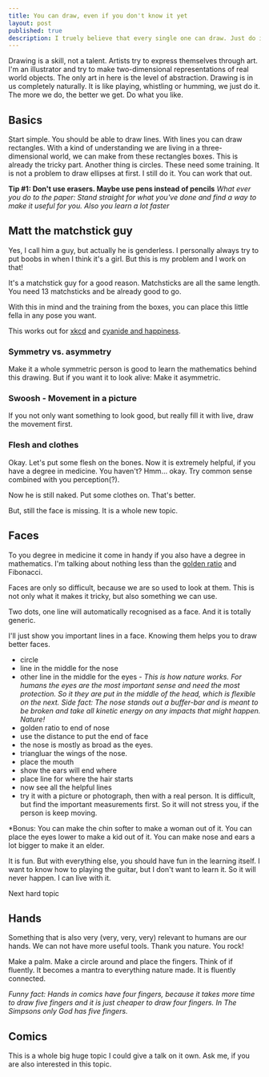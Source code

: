```yaml
---
title: You can draw, even if you don't know it yet
layout: post
published: true
description: I truely believe that every single one can draw. Just do it.
---
```


Drawing is a skill, not a talent. Artists try to express themselves through art. I'm an illustrator and try to make two-dimensional representations of real world objects. The only art in here is the level of abstraction. Drawing is in us completely naturally. It is like playing, whistling or humming, we just do it. The more we do, the better we get. Do what you like.

## Basics

Start simple. You should be able to draw lines. With lines you can draw rectangles. With a kind of understanding we are living in a three-dimensional world, we can make from these rectangles boxes. This is already the tricky part. Another thing is circles. These need some training. It is not a problem to draw ellipses at first. I still do it. You can work that out.

**Tip #1: Don't use erasers. Maybe use pens instead of pencils**
*What ever you do to the paper: Stand straight for what you've done and find a way to make it useful for you. Also you learn a lot faster*

## Matt the matchstick guy

Yes, I call him a guy, but actually he is genderless. I personally always try to put boobs in when I think it's a girl. But this is my problem and I work on that!

It's a matchstick guy for a good reason. Matchsticks are all the same length. You need 13 matchsticks and be already good to go.

With this in mind and the training from the boxes, you can place this little fella in any pose you want.

This works out for [xkcd](http://www.xkcd.com/) and [cyanide and happiness](http://explosm.net/comics/).

### Symmetry vs. asymmetry

Make it a whole symmetric person is good to learn the mathematics behind this drawing. But if you want it to look alive: Make it asymmetric.

### Swoosh - Movement in a picture

If you not only want something to look good, but really fill it with live, draw the movement first.

### Flesh and clothes

Okay. Let's put some flesh on the bones. Now it is extremely helpful, if you have a degree in medicine. You haven't? Hmm... okay. Try common sense combined with you perception(?).

Now he is still naked. Put some clothes on. That's better.

But, still the face is missing. It is a whole new topic.

## Faces
To you degree in medicine it come in handy if you also have a degree in mathematics. I'm talking about nothing less than the [golden ratio](https://en.wikipedia.org/wiki/Golden_ratio) and Fibonacci.

Faces are only so difficult, because we are so used to look at them. This is not only what it makes it tricky, but also something we can use.

Two dots, one line will automatically recognised as a face. And it is totally generic.

I'll just show you important lines in a face. Knowing them helps you to draw better faces.

* circle
* line in the middle for the nose
* other line in the middle for the eyes - *This is how nature works. For humans the eyes are the most important sense and need the most protection. So it they are put in the middle of the head, which is flexible on the next. Side fact: The nose stands out a buffer-bar and is meant to be broken and take all kinetic energy on any impacts that might happen. Nature!*
* golden ratio to end of nose
* use the distance to put the end of face
* the nose is mostly as broad as the eyes.
* triangluar the wings of the nose.
* place the mouth
* show the ears will end where
* place line for where the hair starts
* now see all the helpful lines
* try it with a picture or photograph, then with a real person. It is difficult, but find the important measurements first. So it will not stress you, if the person is keep moving.

*Bonus: You can make the chin softer to make a woman out of it. You can place the eyes lower to make a kid out of it. You can make nose and ears a lot bigger to make it an elder.

It is fun. But with everything else, you should have fun in the learning itself. I want to know how to playing the guitar, but I don't want to learn it. So it will never happen. I can live with it.

Next hard topic

## Hands

Something that is also very (very, very, very) relevant to humans are our hands. We can not have more useful tools. Thank you nature. You rock!

Make a palm. Make a circle around and place the fingers. Think of if fluently. It becomes a mantra to everything nature made. It is fluently connected.

*Funny fact: Hands in comics have four fingers, because it takes more time to draw five fingers and it is just cheaper to draw four fingers. In The Simpsons only God has five fingers.*

## Comics

This is a whole big huge topic I could give a talk on it own. Ask me, if you are also interested in this topic.